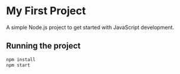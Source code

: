 # My First Project

A simple Node.js project to get started with JavaScript development.

## Running the project

```bash
npm install
npm start
```
